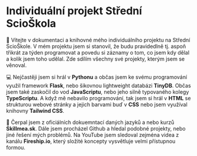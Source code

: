 # Individuální projekt Střední ScioŠkola

👋 Vítejte v dokumentaci a knihovné mého individuálního projektu na Střední ScioŠkole. V mém projektu jsem si stanovil, že budu pravidedlně tj. aspoň třikrát za týden programovat a povedu si záznamy o tom, co jsem kdy dělal a kolik jsem toho udělal. Zde sdílím všechny své projekty, kterým jsem se věnoval. 

💻 Nejčastěji jsem si hrál v **Pythonu** a občas jsem ke svému programování využil framework **Flask**, nebo šikovnou lightweight databázi **TinyDB**. Občas jsem také zaskočil do vod **JavaScriptu**, nebo jeho silně typovaného kolegy **TypeScriptu**. A když mě nebavilo programování, tak jsem si hrál v **HTML** se strukturou webové stránky a jejich barvami buď v **CSS** nebo jsem využíval knihovny **Tailwind CSS**.

📖 Čerpal jsem z oficiálních dokuemntací daných jazyků a nebo kurzů **Skillmea.sk**. Dále jsem procházel Github a hledal podobné projekty, nebo jiné řešení mých problémů. Na YouTube jsem sledoval zejména videa z kanálu **Fireship.io**, který složité koncepty vysvětluje velmi přístupnou formou.

